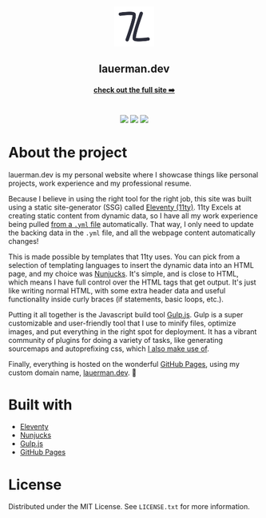 <div align="center">
    <picture>
        <source media="(prefers-color-scheme: light)" srcset="src/img/logo-bg.svg" width="80" height="80">
        <source media="(prefers-color-scheme: dark)" srcset="src/img/logo.svg" width="80" height="80">
        <img src="src/img/logo-bg.svg" alt="logo" width="80" height="80">
    </picture>
    <h2>lauerman.dev</h2>
    <h4><a href="https://lauerman.dev/">check out the full site ➡️</a></h4>
    <br/>
    <img src="https://img.shields.io/github/last-commit/tommylau-exe/lauerman.dev?style=for-the-badge"/>
    <img src="https://img.shields.io/github/issues-raw/tommylau-exe/lauerman.dev?style=for-the-badge"/>
    <img src="https://img.shields.io/github/license/tommylau-exe/lauerman.dev?style=for-the-badge"/>
    <br/>
</div>

# About the project
lauerman.dev is my personal website where I showcase things like personal projects, work
experience and my professional resume.

Because I believe in using the right tool for the right job, this site was built using a static
site-generator (SSG) called [Eleventy (11ty)][1]. 11ty Excels at creating static content from
dynamic data, so I have all my work experience being pulled [from a `.yml` file][2] automatically.
That way, I only need to update the backing data in the `.yml` file, and all the webpage content
automatically changes!

This is made possible by templates that 11ty uses. You can pick from a selection of templating
languages to insert the dynamic data into an HTML page, and my choice was [Nunjucks][3]. It's
simple, and is close to HTML, which means I have full control over the HTML tags that get output.
It's just like writing normal HTML, with some extra header data and useful functionality inside
curly braces (if statements, basic loops, etc.).

Putting it all together is the Javascript build tool [Gulp.js][4]. Gulp is a super customizable and
user-friendly tool that I use to minify files, optimize images, and put everything in the right
spot for deployment. It has a vibrant community of plugins for doing a variety of tasks, like
generating sourcemaps and autoprefixing css, which [I also make use of][5].

Finally, everything is hosted on the wonderful [GitHub Pages][6], using my custom domain name,
[lauerman.dev](https://lauerman.dev). 🚀

# Built with

- [Eleventy][1]
- [Nunjucks][3]
- [Gulp.js][4]
- [GitHub Pages][5]

# License

Distributed under the MIT License. See `LICENSE.txt` for more information.

[1]: https://www.11ty.dev/
[2]: https://github.com/tommylau-exe/lauerman.dev/blob/main/src/_data/experience.yaml
[3]: https://mozilla.github.io/nunjucks/
[4]: https://gulpjs.com/
[5]: https://github.com/tommylau-exe/lauerman.dev/blob/main/gulpfile.js
[6]: https://pages.github.com